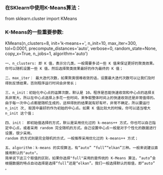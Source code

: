 
### 在SKlearn中使用K-Means算法：

from sklearn.cluster import KMeans

### K-Means的一些重要参数:
KMeans(n_clusters=8, init='k-means++', n_init=10, max_iter=300, tol=0.0001, precompute_distances='auto', verbose=0, random_state=None, copy_x=True, n_jobs=1, algorithm='auto')
  
    一、n_clusters: 即 K 值，表示分几类，一般需要多试一些 K 值来保证更好的聚类效果。你可以随机设置一些 K 值，然后选择聚类效果最好的作为最终的 K 值；

    二、max_iter： 最大迭代次数，如果聚类很难收敛的话，设置最大迭代次数可以让我们及时得到反馈结果，否则程序运行时间会非常长；

    三、n_init：初始化中心点的运算次数，默认是 10。程序是否能快速收敛和中心点的选择关系非常大，所以在中心点选择上多花一些时间，来争取整体时间上的快速收敛还是非常值得的。
    由于每一次中心点都是随机生成的，这样得到的结果就有好有坏，非常不确定，所以要运行 n_init 次, 取其中最好的作为初始的中心点。如果 K 值比较大的时候，你可以适当增大 n_init 这个值；

    四、init： 即初始值选择的方式，默认是采用优化过的 k-means++ 方式，你也可以自己指定中心点，或者采用 random 完全随机的方式。自己设置中心点一般是对于个性化的数据进行设置，很少采用。
    random 的方式则是完全随机的方式，一般推荐采用优化过的 k-means++ 方式；

    五、algorithm：k-means 的实现算法，有“auto” “full”“elkan”三种。一般来说建议直接用默认的"auto"。
    简单说下这三个取值的区别，如果你选择"full"采用的是传统的 K-Means 算法，“auto”会根据数据的特点自动选择是选择“full”还是“elkan”。我们一般选择默认的取值，即“auto” 。
  
  
  
